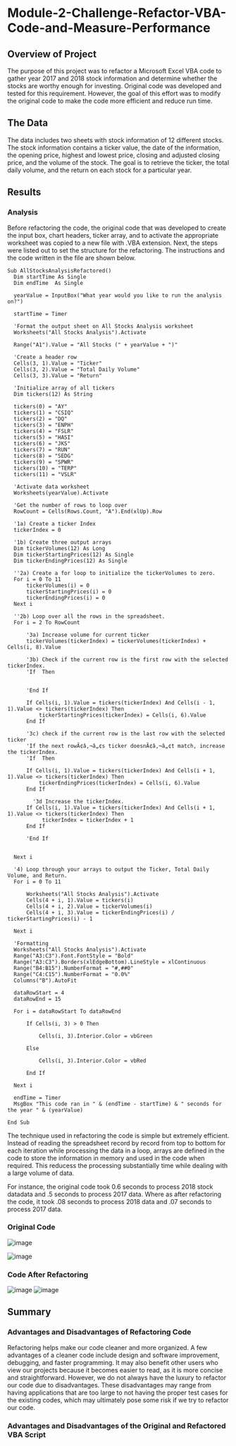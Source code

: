 # Module-2-Challenge-Refactor-VBA-Code-and-Measure-Performance

## Overview of Project

The purpose of this project was to refactor a Microsoft Excel VBA code to gather year 2017 and 2018 stock information and determine whether the stocks are worthy enough for investing. Original code was developed and tested for this requirement. However, the goal of this effort was to modify the original code to make the code more efficient and reduce run time. 

## The Data

The data includes two sheets with stock information of 12 different stocks. The stock information contains a ticker value, the date of the information, the opening price, highest and lowest price, closing and adjusted closing price, and the volume of the stock. The goal is to retrieve the ticker, the total daily volume, and the return on each stock for a particular year.

## Results

### Analysis
Before refactoring the code, the original code that was developed to create the input box, chart headers, ticker array, and to activate the appropriate worksheet was copied to a new file with .VBA extension. Next, the steps were listed out to set the structure for the refactoring. The instructions and the code written in the file are shown below.

    Sub AllStocksAnalysisRefactored()
      Dim startTime As Single
      Dim endTime  As Single

      yearValue = InputBox("What year would you like to run the analysis on?")

      startTime = Timer
    
      'Format the output sheet on All Stocks Analysis worksheet
      Worksheets("All Stocks Analysis").Activate
    
      Range("A1").Value = "All Stocks (" + yearValue + ")"
    
      'Create a header row
      Cells(3, 1).Value = "Ticker"
      Cells(3, 2).Value = "Total Daily Volume"
      Cells(3, 3).Value = "Return"

      'Initialize array of all tickers
      Dim tickers(12) As String
    
      tickers(0) = "AY"
      tickers(1) = "CSIQ"
      tickers(2) = "DQ"
      tickers(3) = "ENPH"
      tickers(4) = "FSLR"
      tickers(5) = "HASI"
      tickers(6) = "JKS"
      tickers(7) = "RUN"
      tickers(8) = "SEDG"
      tickers(9) = "SPWR"
      tickers(10) = "TERP"
      tickers(11) = "VSLR"
    
      'Activate data worksheet
      Worksheets(yearValue).Activate
    
      'Get the number of rows to loop over
      RowCount = Cells(Rows.Count, "A").End(xlUp).Row
    
      '1a) Create a ticker Index
      tickerIndex = 0
    
      '1b) Create three output arrays
      Dim tickerVolumes(12) As Long
      Dim tickerStartingPrices(12) As Single
      Dim tickerEndingPrices(12) As Single
    
      ''2a) Create a for loop to initialize the tickerVolumes to zero.
      For i = 0 To 11
          tickerVolumes(i) = 0
          tickerStartingPrices(i) = 0
          tickerEndingPrices(i) = 0
      Next i
        
      ''2b) Loop over all the rows in the spreadsheet.
      For i = 2 To RowCount
    
          '3a) Increase volume for current ticker
          tickerVolumes(tickerIndex) = tickerVolumes(tickerIndex) + Cells(i, 8).Value
        
          '3b) Check if the current row is the first row with the selected tickerIndex.
          'If  Then
        
        
          'End If
        
          If Cells(i, 1).Value = tickers(tickerIndex) And Cells(i - 1, 1).Value <> tickers(tickerIndex) Then
              tickerStartingPrices(tickerIndex) = Cells(i, 6).Value
          End If
            
          '3c) check if the current row is the last row with the selected ticker
          'If the next rowÃ¢â‚¬â„¢s ticker doesnÃ¢â‚¬â„¢t match, increase the tickerIndex.
          'If  Then
        
          If Cells(i, 1).Value = tickers(tickerIndex) And Cells(i + 1, 1).Value <> tickers(tickerIndex) Then
              tickerEndingPrices(tickerIndex) = Cells(i, 6).Value
          End If

            '3d Increase the tickerIndex.
          If Cells(i, 1).Value = tickers(tickerIndex) And Cells(i + 1, 1).Value <> tickers(tickerIndex) Then
               tickerIndex = tickerIndex + 1
          End If
            
          'End If
        
          
      Next i
    
      '4) Loop through your arrays to output the Ticker, Total Daily Volume, and Return.
      For i = 0 To 11
        
          Worksheets("All Stocks Analysis").Activate
          Cells(4 + i, 1).Value = tickers(i)
          Cells(4 + i, 2).Value = tickerVolumes(i)
          Cells(4 + i, 3).Value = tickerEndingPrices(i) / tickerStartingPrices(i) - 1
        
      Next i
    
      'Formatting
      Worksheets("All Stocks Analysis").Activate
      Range("A3:C3").Font.FontStyle = "Bold"
      Range("A3:C3").Borders(xlEdgeBottom).LineStyle = xlContinuous
      Range("B4:B15").NumberFormat = "#,##0"
      Range("C4:C15").NumberFormat = "0.0%"
      Columns("B").AutoFit

      dataRowStart = 4
      dataRowEnd = 15

      For i = dataRowStart To dataRowEnd
        
          If Cells(i, 3) > 0 Then
            
              Cells(i, 3).Interior.Color = vbGreen
            
          Else
        
              Cells(i, 3).Interior.Color = vbRed
            
          End If
        
      Next i
 
      endTime = Timer
      MsgBox "This code ran in " & (endTime - startTime) & " seconds for the year " & (yearValue)

    End Sub


The technique used in refactoring the code is simple but extremely efficient. Instead of reading the spreadsheet record by record from top to bottom for each iteration while processing the data in a loop, arrays are defined in the code to store the information in memory and used in the code when required. This reducess the processing substantially time while dealing with a large volume of data. 

For instance, the original code took 0.6 seconds to process 2018 stock datadata and .5 seconds to process 2017 data. Where as after refactoring the code, it took .08 seconds to process 2018 data and .07 seconds to process 2017 data.

### Original Code
![image](https://user-images.githubusercontent.com/31812730/187798085-4242d5c7-bc85-4194-8666-c26ade4601d3.png)

![image](https://user-images.githubusercontent.com/31812730/187798673-99e29782-c5ea-4c1d-bb85-05947fb70c20.png)

### Code After Refactoring 
![image](https://user-images.githubusercontent.com/31812730/187797788-db5ec34e-5adc-479b-a0be-6759811ab53d.png)
![image](https://user-images.githubusercontent.com/31812730/187799043-4b1cdc3e-313e-4907-9a49-82056ed1df1a.png)

## Summary

### Advantages and Disadvantages of Refactoring Code

Refactoring helps make our code cleaner and more organized. A few advantages of a cleaner code include design and software improvement, debugging, and faster programming. It may also benefit other users who view our projects because it becomes easier to read, as it is more concise and straightforward. However, we do not always have the luxury to refactor our code due to disadvantages. These disadvantages may range from having applications that are too large to not having the proper test cases for the existing codes, which may ultimately pose some risk if we try to refactor our code.

### Advantages and Disadvantages of the Original and Refactored VBA Script
